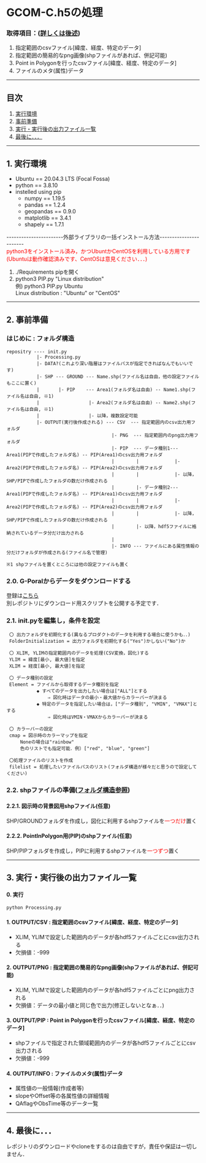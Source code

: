 # GCOM-C.h5の処理
### 取得項目：([詳しくは後述](#ActScript))
1. 指定範囲のcsvファイル[緯度、経度、特定のデータ]
2. 指定範囲の簡易的なpng画像(shpファイルがあれば、併記可能)
3. Point in Polygonを行ったcsvファイル[緯度、経度、特定のデータ]
4. ファイルのメタ(属性)データ

---
## 目次
1. [実行環境](#SetEnv)
2. [事前準備](#SetInit)
3. [実行・実行後の出力ファイル一覧](#ActScript)
4. [最後に．．．](#Final)





---
<a id="SetEnv"></a>

## 1. 実行環境

- Ubuntu == 20.04.3 LTS (Focal Fossa)
- python == 3.8.10
- instelled using pip
  	- numpy      == 1.19.5
  	- pandas     == 1.2.4
  	- geopandas  == 0.9.0
  	- matplotlib == 3.4.1
  	- shapely    == 1.7.1

-----------------------外部ライブラリの一括インストール方法-----------------------  
<span style="color: red; ">
python3をインストール済み，かつUbuntかCentOSを利用している方用です  
(Ubuntuは動作確認済みです、CentOSは意見ください．．．)  
</span>

1. ./Requirements pipを開く
2. python3 PIP.py "Linux distribution"  
	例) python3 PIP.py Ubuntu  
		Linux distribution : "Ubuntu" or "CentOS"  

 



---
<a id="SetInit"></a>

## 2. 事前準備
<a id="FolderTree"></a>

### はじめに : フォルダ構造
```
repositry ---- init.py
           |- Processing.py
           |- DATA?(これより深い階層はファイルパスが指定できればなんでもいいです)
           |- SHP --- GROUND --- Name.shp(ファイル名は自由，他の設定ファイルもここに置く)
           |       |- PIP    --- Area1(フォルダ名は自由) -- Name1.shp(ファイル名は自由, ※1)
           |                  |- Area2(フォルダ名は自由) -- Name2.shp(ファイル名は自由, ※1) 
           |                  |- 以降，複数設定可能
           |- OUTPUT(実行後作成される) --- CSV  --- 指定範囲内のcsv出力用フォルダ
                                   　　|- PNG  --- 指定範囲内のpng出力用フォルダ
                                   　　|- PIP  --- データ種別1--- Area1(PIPで作成したフォルダ名) -- PIP(Area1)のcsv出力用フォルダ
                                   　　|        |             |- Area2(PIPで作成したフォルダ名) -- PIP(Area2)のcsv出力用フォルダ
                                   　　|        |             |- 以降，SHP/PIPで作成したフォルダの数だけ作成される
                                   　　|        |- データ種別2--- Area1(PIPで作成したフォルダ名) -- PIP(Area1)のcsv出力用フォルダ
                                   　　|        |             |- Area2(PIPで作成したフォルダ名) -- PIP(Area2)のcsv出力用フォルダ
                                   　　|        |             |- 以降，SHP/PIPで作成したフォルダの数だけ作成される
                                　　   |        |- 以降，hdf5ファイルに格納されているデータ分だけ出力される
                                　　   | 
                                   　　|- INFO --- ファイルにある属性情報の分だけフォルダが作成される(ファイル名で管理) 

※1 shpファイルを置くところには他の設定ファイルも置く
```

### 2.0. G-Poralからデータをダウンロードする   
登録は[こちら](https://gportal.jaxa.jp/gpr/?lang=ja)  
別レポジトリにダウンロード用スクリプトを公開する予定です．   

### 2.1. init.pyを編集し，条件を設定  
   ```
	〇 出力フォルダを初期化する(異なるプロダクトのデータを利用する場合に使うかも．．)  
	FolderInitialization = 出力フォルダを初期化する("Yes")かしない("No")か  
	
	〇 XLIM, YLIMの指定範囲内のデータを処理(CSV変換，図化)する
	YLIM = 緯度[最小, 最大値]を指定  
	XLIM = 経度[最小, 最大値]を指定  
	
	〇 データ種別の設定
	Element = ファイルから取得するデータ種別を指定  
	          ◆ すべてのデータを出力したい場合は["ALL"]とする
                  ⇒ 図化時はデータの最小・最大値からカラーバーが決まる
              ◆ 特定のデータを指定したい場合は，["データ種別", "VMIN", "VMAX"]とする
                  ⇒ 図化時はVMIN・VMAXからカラーバーが決まる
	
	〇 カラーバーの設定
	cmap = 図示時のカラーマップを指定  
		Noneの場合は"rainbow"
		色のリストでも指定可能．例）["red", "blue", "green"]
	
	〇処理ファイルのリストを作成
	filelist = 処理したいファイルパスのリスト(フォルダ構造が様々だと思うので設定してください)
   ```
   
### 2.2. shpファイルの準備([フォルダ構造参照](#FolderTree))
#### 2.2.1. 図示時の背景図用shpファイル(任意)
SHP/GROUNDフォルダを作成し，図化に利用するshpファイルを<span style="color: red; ">一つだけ</span>置く
#### 2.2.2. PointInPolygon用(PIP)のshpファイル(任意)
SHP/PIPフォルダを作成し，PIPに利用するshpファイルを<span style="color: red; ">一つずつ</span>置く






---
<a id="ActScript"></a>

## 3. 実行・実行後の出力ファイル一覧
#### 0. 実行
```
python Processing.py
```
#### 1. OUTPUT/CSV  : 指定範囲のcsvファイル[緯度、経度、特定のデータ]
- XLIM, YLIMで設定した範囲内のデータが各hdf5ファイルごとにcsv出力される
- 欠損値：-999
#### 2. OUTPUT/PNG  : 指定範囲の簡易的なpng画像(shpファイルがあれば、併記可能)
- XLIM, YLIMで設定した範囲内のデータが各hdf5ファイルごとにpng出力される
- 欠損値：データの最小値と同じ色で出力(修正しないとなぁ．．)
#### 3. OUTPUT/PIP  : Point in Polygonを行ったcsvファイル[緯度、経度、特定のデータ]
- shpファイルで指定された領域範囲内のデータが各hdf5ファイルごとにcsv出力される
- 欠損値：-999
#### 4. OUTPUT/INFO : ファイルのメタ(属性)データ
- 属性値の一般情報(作成者等)
- slopeやOffset等の各属性値の詳細情報
- QAflagやObsTime等のデータ一覧






---
<a id="Final"></a>

## 4. 最後に．．．
レポジトリのダウンロードやcloneをするのは自由ですが，責任や保証は一切しません．